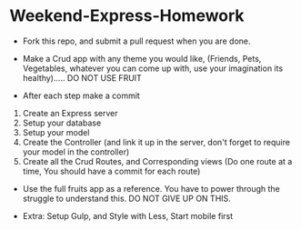# Weekend-Express-Homework

- Fork this repo, and submit a pull request when you are done.

- Make a Crud app with any theme you would like, (Friends, Pets, Vegetables, whatever you can come up with, use your imagination its healthy)..... DO NOT USE FRUIT



- After each step make a commit 

1.  Create an Express server
2.  Setup your database
3.  Setup your model
4.  Create the Controller (and link it up in the server, don't forget to require your model in the controller)
5.  Create all the Crud Routes, and Corresponding views (Do one route at a time, You should have a commit for each route)

- Use the full fruits app as a reference.  You have to power through the struggle to understand this. DO NOT GIVE UP ON THIS. 

* Extra:  Setup Gulp, and Style with Less, Start mobile first
